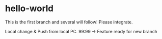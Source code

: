 # hello-world

This is the first branch and several will follow! Please integrate.

Local change & Push from local PC. 99:99 -> Feature ready for new branch
